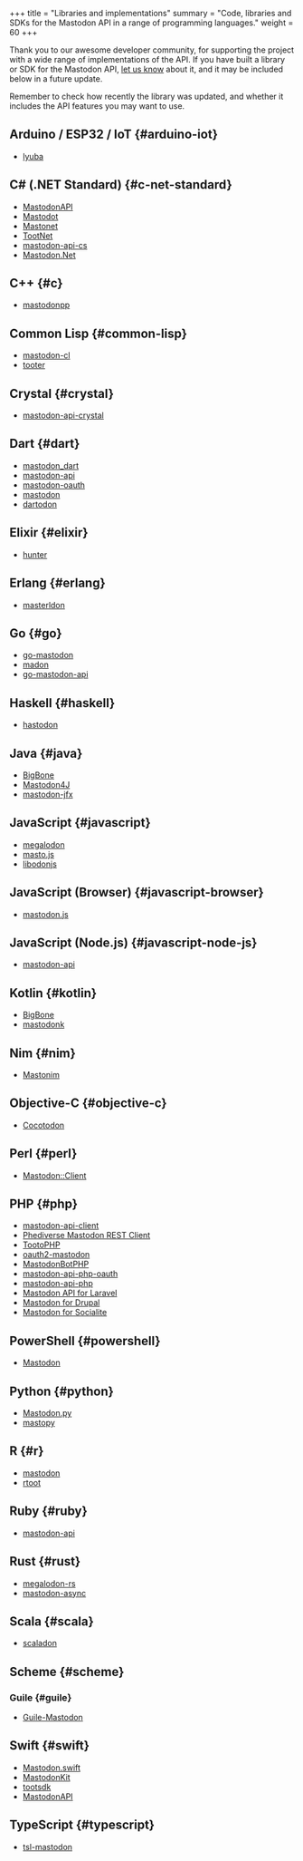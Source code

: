 +++
title = "Libraries and implementations"
summary = "Code, libraries and SDKs for the Mastodon API in a range of programming languages."
weight = 60
+++

Thank you to our awesome developer community, for supporting the project with a wide range of implementations of the API. If you have built a library or SDK for the Mastodon API, [let us know](https://github.com/mastodon/mastodon/discussions) about it, and it may be included below in a future update.

Remember to check how recently the library was updated, and whether it includes the API features you may want to use.

## Arduino / ESP32 / IoT {#arduino-iot}

* [lyuba](https://github.com/ringtailsoftware/lyuba)
## C# (.NET Standard) {#c-net-standard}

* [MastodonAPI](https://github.com/golf1052/MastodonAPI)
* [Mastodot](https://github.com/yamachu/Mastodot)
* [Mastonet](https://github.com/glacasa/Mastonet)
* [TootNet](https://github.com/cucmberium/TootNet)
* [mastodon-api-cs](https://github.com/pawotter/mastodon-api-cs)
* [Mastodon.Net](https://github.com/Tlaster/Mastodon.Net)

## C++ {#c}

* [mastodonpp](https://schlomp.space/tastytea/mastodonpp)

## Common Lisp {#common-lisp}

* [mastodon-cl](https://github.com/compufox/mastodon-cl)
* [tooter](https://github.com/Shinmera/tooter)

## Crystal {#crystal}

* [mastodon-api-crystal](https://github.com/renatolond/mastodon-api-crystal)

## Dart {#dart}

* [mastodon_dart](https://pub.dev/packages/mastodon_dart)
* [mastodon-api](https://github.com/mastodon-dart/mastodon-api)
* [mastodon-oauth](https://github.com/mastodon-dart/mastodon-oauth2)
* [mastodon](https://github.com/mykdavies/Mastodon)
* [dartodon](https://github.com/darkcl/dartodon)

## Elixir {#elixir}

* [hunter](https://github.com/milmazz/hunter)

## Erlang {#erlang}

* [masterldon](https://github.com/igb/masterldon)

## Go {#go}

* [go-mastodon](https://github.com/mattn/go-mastodon)
* [madon](https://github.com/McKael/madon)
* [go-mastodon-api](https://github.com/aaronland/go-mastodon-api)

## Haskell {#haskell}

* [hastodon](https://github.com/syucream/hastodon)

## Java {#java}

* [BigBone](https://github.com/andregasser/bigbone)
* [Mastodon4J](https://github.com/Mastodon4J/Mastodon4J)
* [mastodon-jfx](https://github.com/wakingrufus/mastodon-jfx)

## JavaScript {#javascript}

* [megalodon](https://github.com/h3poteto/megalodon)
* [masto.js](https://github.com/neet/masto.js)
* [libodonjs](https://github.com/Zatnosk/libodonjs)

## JavaScript (Browser) {#javascript-browser}

* [mastodon.js](https://github.com/Kirschn/mastodon.js)

## JavaScript (Node.js) {#javascript-node-js}

* [mastodon-api](https://github.com/vanita5/mastodon-api)

## Kotlin {#kotlin}

* [BigBone](https://github.com/andregasser/bigbone)
* [mastodonk](https://github.com/outadoc/mastodonk)

## Nim {#nim}

* [Mastonim](https://github.com/matrix07012/Mastonim)

## Objective-C {#objective-c}

* [Cocotodon](https://github.com/shibafu528/Cocotodon)

## Perl {#perl}

* [Mastodon::Client](https://metacpan.org/pod/Mastodon::Client)

## PHP {#php}

* [mastodon-api-client](https://github.com/vazaha-nl/mastodon-api-client)
* [Phediverse Mastodon REST Client](https://github.com/phediverse/mastodon-rest)
* [TootoPHP](https://framagit.org/MaxKoder/TootoPHP)
* [oauth2-mastodon](https://github.com/lrf141/oauth2-mastodon)
* [MastodonBotPHP](https://github.com/Eleirbag89/MastodonBotPHP)
* [mastodon-api-php-oauth](https://github.com/yks118/Mastodon-api-php-oauth)
* [mastodon-api-php](https://github.com/colorfield/mastodon-api-php)
* [Mastodon API for Laravel](https://github.com/kawax/laravel-mastodon-api)
* [Mastodon for Drupal](https://www.drupal.org/project/mastodon)
* [Mastodon for Socialite](https://github.com/kawax/socialite-mastodon)

## PowerShell {#powershell}

* [Mastodon](https://github.com/JB405/Mastodon)

## Python {#python}

* [Mastodon.py](https://github.com/halcy/Mastodon.py)
* [mastopy](https://gitlab.com/spla/mastopy)

## R {#r}

* [mastodon](https://github.com/ThomasChln/mastodon)
* [rtoot](https://github.com/schochastics/rtoot)

## Ruby {#ruby}

* [mastodon-api](https://github.com/mastodon/mastodon-api)

## Rust {#rust}

* [megalodon-rs](https://github.com/h3poteto/megalodon-rs)
* [mastodon-async](https://github.com/dscottboggs/mastodon-async)

## Scala {#scala}

* [scaladon](https://github.com/schwitzerm/scaladon)

## Scheme {#scheme}

### Guile {#guile}

* [Guile-Mastodon](https://codeberg.org/WammKD/Guile-Mastodon)

## Swift {#swift}

* [Mastodon.swift](https://github.com/Swiftodon/Mastodon.swift)
* [MastodonKit](https://github.com/MastodonKit/MastodonKit)
* [tootsdk](https://github.com/tootsdk/tootsdk)
* [MastodonAPI](https://github.com/li-bei/MastodonAPI)

## TypeScript {#typescript}

* [tsl-mastodon](https://github.com/typescriptlibs/tsl-mastodon-api)


